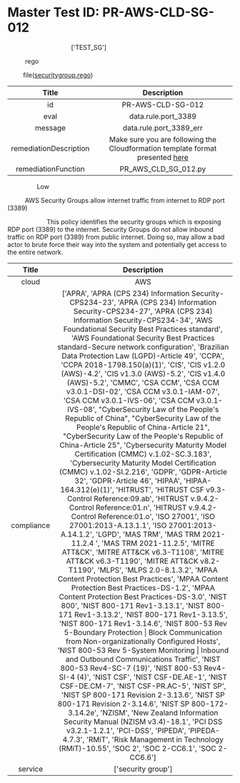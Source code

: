 



# Master Test ID: PR-AWS-CLD-SG-012


***<font color="white">Master Snapshot Id:</font>*** ['TEST_SG']

***<font color="white">type:</font>*** rego

***<font color="white">rule:</font>*** file([securitygroup.rego])  
  
  
  
  

|Title|Description|
| :---: | :---: |
|id|PR-AWS-CLD-SG-012|
|eval|data.rule.port_3389|
|message|data.rule.port_3389_err|
|remediationDescription|Make sure you are following the Cloudformation template format presented <a href='https://docs.aws.amazon.com/AWSCloudFormation/latest/UserGuide/aws-properties-ec2-security-group.html' target='_blank'>here</a>|
|remediationFunction|PR_AWS_CLD_SG_012.py|


***<font color="white">Severity:</font>*** Low

***<font color="white">Title:</font>*** AWS Security Groups allow internet traffic from internet to RDP port (3389)

***<font color="white">Description:</font>*** This policy identifies the security groups which is exposing RDP port (3389) to the internet. Security Groups do not allow inbound traffic on RDP port (3389) from public internet. Doing so, may allow a bad actor to brute force their way into the system and potentially get access to the entire network.  
  
  

|Title|Description|
| :---: | :---: |
|cloud|AWS|
|compliance|['APRA', 'APRA (CPS 234) Information Security-CPS234-23', 'APRA (CPS 234) Information Security-CPS234-27', 'APRA (CPS 234) Information Security-CPS234-34', 'AWS Foundational Security Best Practices standard', 'AWS Foundational Security Best Practices standard-Secure network configuration', 'Brazilian Data Protection Law (LGPD)-Article 49', 'CCPA', 'CCPA 2018-1798.150(a)(1)', 'CIS', 'CIS v1.2.0 (AWS)-4.2', 'CIS v1.3.0 (AWS)-5.2', 'CIS v1.4.0 (AWS)-5.2', 'CMMC', 'CSA CCM', 'CSA CCM v3.0.1-DSI-02', 'CSA CCM v3.0.1-IAM-07', 'CSA CCM v3.0.1-IVS-06', 'CSA CCM v3.0.1-IVS-08', "CyberSecurity Law of the People's Republic of China", "CyberSecurity Law of the People's Republic of China-Article 21", "CyberSecurity Law of the People's Republic of China-Article 25", 'Cybersecurity Maturity Model Certification (CMMC) v.1.02-SC.3.183', 'Cybersecurity Maturity Model Certification (CMMC) v.1.02-SI.2.216', 'GDPR', 'GDPR-Article 32', 'GDPR-Article 46', 'HIPAA', 'HIPAA-164.312(e)(1)', 'HITRUST', 'HITRUST CSF v9.3-Control Reference:09.ab', 'HITRUST v.9.4.2-Control Reference:01.n', 'HITRUST v.9.4.2-Control Reference:01.o', 'ISO 27001', 'ISO 27001:2013-A.13.1.1', 'ISO 27001:2013-A.14.1.2', 'LGPD', 'MAS TRM', 'MAS TRM 2021-11.2.4 ', 'MAS TRM 2021-11.2.5', 'MITRE ATT&CK', 'MITRE ATT&CK v6.3-T1108', 'MITRE ATT&CK v6.3-T1190', 'MITRE ATT&CK v8.2-T1190', 'MLPS', 'MLPS 2.0-8.1.3.2', 'MPAA Content Protection Best Practices', 'MPAA Content Protection Best Practices-DS-1.2', 'MPAA Content Protection Best Practices-DS-3.0', 'NIST 800', 'NIST 800-171 Rev1-3.13.1', 'NIST 800-171 Rev1-3.13.2', 'NIST 800-171 Rev1-3.13.5', 'NIST 800-171 Rev1-3.14.6', 'NIST 800-53 Rev 5-Boundary Protection \| Block Communication from Non-organizationally Configured Hosts', 'NIST 800-53 Rev 5-System Monitoring \| Inbound and Outbound Communications Traffic', 'NIST 800-53 Rev4-SC-7 (19)', 'NIST 800-53 Rev4-SI-4 (4)', 'NIST CSF', 'NIST CSF-DE.AE-1', 'NIST CSF-DE.CM-7', 'NIST CSF-PR.AC-5', 'NIST SP', 'NIST SP 800-171 Revision 2-3.13.6', 'NIST SP 800-171 Revision 2-3.14.6', 'NIST SP 800-172-3.14.2e', 'NZISM', 'New Zealand Information Security Manual (NZISM v3.4)-18.1', 'PCI DSS v3.2.1-1.2.1', 'PCI-DSS', 'PIPEDA', 'PIPEDA-4.7.3', 'RMiT', 'Risk Management in Technology (RMiT)-10.55', 'SOC 2', 'SOC 2-CC6.1', 'SOC 2-CC6.6']|
|service|['security group']|



[securitygroup.rego]: https://github.com/prancer-io/prancer-compliance-test/tree/master/aws/cloud/securitygroup.rego
